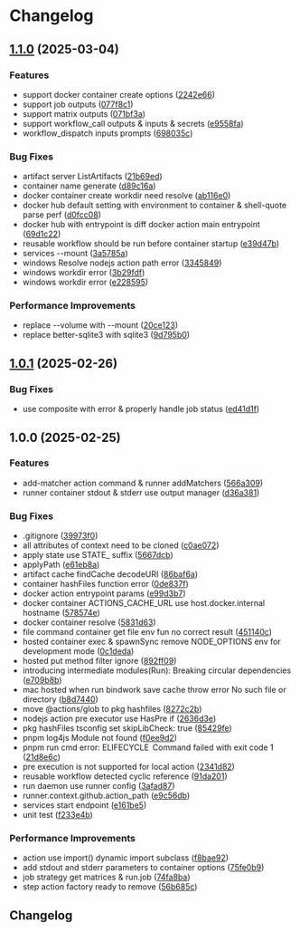 # Changelog

## [1.1.0](https://github.com/sobird/actions/compare/v1.0.1...v1.1.0) (2025-03-04)


### Features

* support docker container create options ([2242e66](https://github.com/sobird/actions/commit/2242e6656994109eeda55806ac58fc336a166b89))
* support job outputs ([077f8c1](https://github.com/sobird/actions/commit/077f8c12d616ee300916d968ac04d61421ff71ff))
* support matrix outputs ([071bf3a](https://github.com/sobird/actions/commit/071bf3af4a87d347fd52fe2dbab63597afc128d0))
* support workflow_call outputs & inputs & secrets ([e9558fa](https://github.com/sobird/actions/commit/e9558fabcb3a887eeee73bfc1976f15bf9f9d3c6))
* workflow_dispatch inputs prompts ([698035c](https://github.com/sobird/actions/commit/698035c2df95c20f56fa33d83ba2c006113920b3))


### Bug Fixes

* artifact server ListArtifacts ([21b69ed](https://github.com/sobird/actions/commit/21b69ed010934e980ed812e4ad134a71334904e1))
* container name generate ([d89c16a](https://github.com/sobird/actions/commit/d89c16a3769f307692c746ee8bf9b961a277a7bd))
* docker container create workdir need resolve ([ab116e0](https://github.com/sobird/actions/commit/ab116e034f78bd0d02f43f97eaf7301c99cf3e6a))
* docker hub default setting with environment to container & shell-quote parse perf ([d0fcc08](https://github.com/sobird/actions/commit/d0fcc08eb3ac5928edf1ca3fe381644c621d4626))
* docker hub with entrypoint is diff docker action main entrypoint ([69d1c22](https://github.com/sobird/actions/commit/69d1c22bcc62479545281ae6604b58217c1dd9a6))
* reusable workflow should be run before container startup ([e39d47b](https://github.com/sobird/actions/commit/e39d47b7c0748fca53825f28f17b1d181bd2e85e))
* services --mount ([3a5785a](https://github.com/sobird/actions/commit/3a5785ab6910676cb05a2d65be4b523c197355ea))
* windows Resolve nodejs action path error ([3345849](https://github.com/sobird/actions/commit/3345849a384d66afc351c3ff783fc3d4c39f6aac))
* windows workdir error ([3b29fdf](https://github.com/sobird/actions/commit/3b29fdfe2fc84ebaaa28bea40cb2d94178410230))
* windows workdir error ([e228595](https://github.com/sobird/actions/commit/e228595b80fad08e242ad1f48f423b00b51a6a47))


### Performance Improvements

* replace --volume with --mount ([20ce123](https://github.com/sobird/actions/commit/20ce1236688303529d01821fbf4ac54edde2e2e2))
* replace better-sqlite3 with sqlite3 ([9d795b0](https://github.com/sobird/actions/commit/9d795b0fb363e8f199dc589ae569b8fc775d8475))

## [1.0.1](https://github.com/sobird/actions/compare/v1.0.0...v1.0.1) (2025-02-26)


### Bug Fixes

* use composite with error & properly handle job status ([ed41d1f](https://github.com/sobird/actions/commit/ed41d1f082dd8665e02598d8a65cc96a84641c00))

## 1.0.0 (2025-02-25)


### Features

* add-matcher action command & runner addMatchers ([566a309](https://github.com/sobird/actions/commit/566a30971dbd3af34e3dbfb5339804842f435090))
* runner container stdout & stderr use output manager ([d36a381](https://github.com/sobird/actions/commit/d36a381d8aeecc78f59471532f7c3f22bc49a144))


### Bug Fixes

* .gitignore ([39973f0](https://github.com/sobird/actions/commit/39973f0717ee32267e6b06cc43a6c6d6fbabc2e4))
* all attributes of context need to be cloned ([c0ae072](https://github.com/sobird/actions/commit/c0ae072cff696dc2d8ed0b003cd36b03b3497242))
* apply state use STATE_ suffix ([5667dcb](https://github.com/sobird/actions/commit/5667dcb4eb956bd1e18f534f69a8eb74e85d2a6d))
* applyPath ([e61eb8a](https://github.com/sobird/actions/commit/e61eb8a1873879a2eabacc4592f0a7db08983078))
* artifact cache findCache decodeURI ([86baf6a](https://github.com/sobird/actions/commit/86baf6aad5a709425de1fd354ea85602c35cc1ab))
* container hashFiles function error ([0de837f](https://github.com/sobird/actions/commit/0de837fc940bb057d856027bc7e12bf70c3fc3c5))
* docker action entrypoint params ([e99d3b7](https://github.com/sobird/actions/commit/e99d3b754a09c7e75b134901e7cb95271e2b07c8))
* docker container ACTIONS_CACHE_URL use host.docker.internal hostname ([578574e](https://github.com/sobird/actions/commit/578574e6be92fb9d619d17c24cc1a09675d398c2))
* docker container resolve ([5831d63](https://github.com/sobird/actions/commit/5831d63098b4c0594fa2ddfc58402b9dc31fad11))
* file command container get file env fun no correct result ([451140c](https://github.com/sobird/actions/commit/451140c4fa2c17862a65c4bce7920830953d71d8))
* hosted container exec & spawnSync remove NODE_OPTIONS env for development mode ([0c1deda](https://github.com/sobird/actions/commit/0c1dedaebd1260b2a241cc623e44fc1f0424d4a4))
* hosted put method filter ignore ([892ff09](https://github.com/sobird/actions/commit/892ff0938786fb8972f183ebc7a7931b2b2ec373))
* introducing intermediate modules(Run): Breaking circular dependencies ([e709b8b](https://github.com/sobird/actions/commit/e709b8b7c0734533d18d9b5e4829219e351e255e))
* mac hosted when run bindwork save cache throw error No such file or directory ([b8d7440](https://github.com/sobird/actions/commit/b8d7440f5b2869ad1c4ea6ba6461122d28af65f6))
* move @actions/glob to pkg hashfiles ([8272c2b](https://github.com/sobird/actions/commit/8272c2b54a49e59cc20346ae1e1928c0e69572c6))
* nodejs action pre executor use HasPre if ([2636d3e](https://github.com/sobird/actions/commit/2636d3e2191d5b965d766d0a59f77eb677b284c8))
* pkg hashFiles tsconfig set skipLibCheck: true ([85429fe](https://github.com/sobird/actions/commit/85429fe472f4b02ce47acc64f0518f1eb7ffecfb))
* pnpm log4js Module not found ([f0ee9d2](https://github.com/sobird/actions/commit/f0ee9d2a7ba2c177eeded3d57d5ac112086d8c2b))
* pnpm run cmd error: ELIFECYCLE  Command failed with exit code 1 ([21d8e6c](https://github.com/sobird/actions/commit/21d8e6c8c7673b49f529daf2ad7b7bfd2006a48d))
* pre execution is not supported for local action ([2341d82](https://github.com/sobird/actions/commit/2341d82ac7de515af2d1d48f3d3ceed936f6255c))
* reusable workflow detected cyclic reference ([91da201](https://github.com/sobird/actions/commit/91da201d7befa480adc252a5a6601911ed2cfa05))
* run daemon use runner config ([3afad87](https://github.com/sobird/actions/commit/3afad877f5a275d9a42d4cf5b3857ffe0c6e3d47))
* runner.context.github.action_path ([e9c56db](https://github.com/sobird/actions/commit/e9c56db0131bc4764324e440088c6558479a1e09))
* services start endpoint ([e161be5](https://github.com/sobird/actions/commit/e161be5d33ba5be4a604d6bde2e30be4608ec1fd))
* unit test ([f233e4b](https://github.com/sobird/actions/commit/f233e4b04ab12a796920efac060e3aebfcf83736))


### Performance Improvements

* action use import() dynamic import subclass ([f8bae92](https://github.com/sobird/actions/commit/f8bae92e14bf54fdf5d683538bb906987d7b3b06))
* add stdout and stderr parameters to container options ([75fe0b9](https://github.com/sobird/actions/commit/75fe0b9e590cad6fe0f98001c96ffe6995b2009c))
* job strategy get matrices & run.job ([74fa8ba](https://github.com/sobird/actions/commit/74fa8bac83e4641daf2d62a5ab68c4a57196120f))
* step action factory ready to remove ([56b685c](https://github.com/sobird/actions/commit/56b685c5e6a893f877f1d6a6bfe12593f644e05d))

## Changelog
